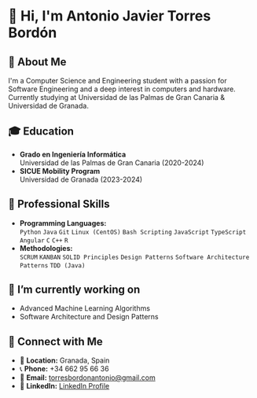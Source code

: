 # 👋 Hi, I'm Antonio Javier Torres Bordón

## 🚀 About Me
I'm a Computer Science and Engineering student with a passion for Software Engineering and a deep interest in computers and hardware. Currently studying at Universidad de las Palmas de Gran Canaria & Universidad de Granada.

## 🎓 Education
- **Grado en Ingeniería Informática**  
  Universidad de las Palmas de Gran Canaria (2020-2024)
- **SICUE Mobility Program**  
  Universidad de Granada (2023-2024)

## 💼 Professional Skills
- **Programming Languages:**  
  `Python` `Java` `Git` `Linux (CentOS)` `Bash Scripting` `JavaScript` `TypeScript` `Angular` `C` `C++` `R`
- **Methodologies:**  
  `SCRUM` `KANBAN` `SOLID Principles` `Design Patterns` `Software Architecture Patterns` `TDD (Java)`

## 🌱 I’m currently working on
- Advanced Machine Learning Algorithms
- Software Architecture and Design Patterns

## 🤝 Connect with Me
- 📍 **Location:** Granada, Spain
- 📞 **Phone:** +34 662 95 66 36
- 📧 **Email:** [torresbordonantonio@gmail.com](mailto:torresbordonantonio@gmail.com)
- 🔗 **LinkedIn:** [LinkedIn Profile](https://www.linkedin.com/in/antonio-javier-torres-bord%C3%B3n-644737252/)

